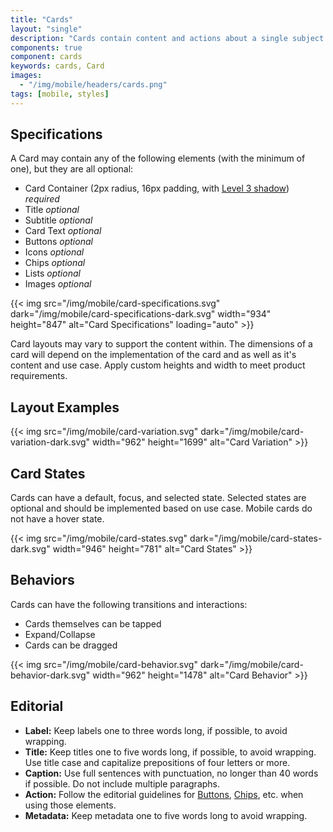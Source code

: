 ```yaml
---
title: "Cards"
layout: "single"
description: "Cards contain content and actions about a single subject."
components: true
component: cards
keywords: cards, Card
images:
  - "/img/mobile/headers/cards.png"
tags: [mobile, styles]
---
```


## Specifications

A Card may contain any of the following elements (with the minimum of one), but they are all optional:

- Card Container (2px radius, 16px padding, with [Level 3 shadow](/foundations/shadow-and-depth/)) _required_
- Title _optional_
- Subtitle _optional_
- Card Text _optional_
- Buttons _optional_
- Icons _optional_
- Chips _optional_
- Lists _optional_
- Images _optional_

{{< img src="/img/mobile/card-specifications.svg" dark="/img/mobile/card-specifications-dark.svg" width="934" height="847" alt="Card Specifications" loading="auto" >}}

Card layouts may vary to support the content within. The dimensions of a card will depend on the implementation of the card and as well as it's content and use case. Apply custom heights and width to meet product requirements.

## Layout Examples

{{< img src="/img/mobile/card-variation.svg" dark="/img/mobile/card-variation-dark.svg" width="962" height="1699" alt="Card Variation" >}}

## Card States

Cards can have a default, focus, and selected state. Selected states are optional and should be implemented based on use case. Mobile cards do not have a hover state.

{{< img src="/img/mobile/card-states.svg" dark="/img/mobile/card-states-dark.svg" width="946" height="781" alt="Card States" >}}

## Behaviors

Cards can have the following transitions and interactions:
- Cards themselves can be tapped
- Expand/Collapse
- Cards can be dragged

{{< img src="/img/mobile/card-behavior.svg" dark="/img/mobile/card-behavior-dark.svg" width="962" height="1478" alt="Card Behavior" >}}

## Editorial

- **Label:** Keep labels one to three words long, if possible, to avoid wrapping.
- **Title:** Keep titles one to five words long, if possible, to avoid wrapping. Use title case and capitalize prepositions of four letters or more.
- **Caption:** Use full sentences with punctuation, no longer than 40 words if possible. Do not include multiple paragraphs.
- **Action:** Follow the editorial guidelines for [Buttons](/components/mobile/buttons/), [Chips](/components/mobile/chips/), etc. when using those elements.
- **Metadata:** Keep metadata one to five words long to avoid wrapping.

